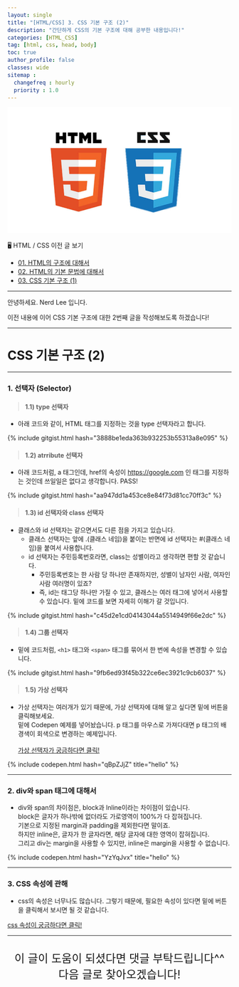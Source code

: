 ```yaml
---
layout: single
title: "[HTML/CSS] 3. CSS 기본 구조 (2)"
description: "간단하게 CSS의 기본 구조에 대해 공부한 내용입니다!"
categories: [HTML_CSS]
tag: [html, css, head, body]
toc: true
author_profile: false
classes: wide
sitemap :
  changefreq : hourly
  priority : 1.0
---
```


![](/assets/img/etc/html_css.jpeg)

🖥 HTML / CSS 이전 글 보기

- [01. HTML의 구조에 대해서](/html_css/0001/)
- [02. HTML의 기본 문법에 대해서](/html_css/0002/)
- [03. CSS 기본 구조 (1)](/html_css/0003/)

---

안녕하세요. Nerd Lee 입니다.

이전 내용에 이어 CSS 기본 구조에 대한 2번째 글을 작성해보도록 하겠습니다!

---

# CSS 기본 구조 (2)

---

### 1. 선택자 (Selector)

> #### 1.1) type 선택자

- 아래 코드와 같이, HTML 태그를 지정하는 것을 type 선택자라고 합니다.

{% include gitgist.html hash="3888be1eda363b932253b55313a8e095" %}

> #### 1.2) atrribute 선택자

- 아래 코드처럼, a 태그인데, href의 속성이 https://google.com 인 태그를 지정하는 것인데
  쓰일일은 없다고 생각합니다. PASS!

{% include gitgist.html hash="aa947dd1a453ce8e84f73d81cc70ff3c" %}

> #### 1.3) id 선택자와 class 선택자

- 클래스와 id 선택자는 같으면서도 다른 점을 가지고 있습니다.
  - 클래스 선택자는 앞에 .(클래스 네임)을 붙이는 반면에 id 선택자는 #(클래스 네임)을 붙여서 사용합니다.
  - id 선택자는 주민등록번호라면, class는 성별이라고 생각하면 편할 것 같습니다.
    - 주민등록번호는 한 사람 당 하나만 존재하지만, 성별이 남자인 사람, 여자인 사람 여러명이 있죠?
    - 즉, id는 태그당 하나만 가질 수 있고, 클래스는 여러 태그에 넣어서 사용할 수 있습니다. 밑에 코드를 보면 자세히 이해가 갈 것입니다.

{% include gitgist.html hash="c45d2e1cd04143044a5514949f66e2dc" %}

> #### 1.4) 그룹 선택자

- 밑에 코드처럼, `<h1>` 태그와 `<span>` 태그를 묶어서 한 번에 속성을 변경할 수 있습니다.

{% include gitgist.html hash="9fb6ed93f45b322ce6ec3921c9cb6037" %}

> #### 1.5) 가상 선택자

- 가상 선택자는 여러개가 있기 때문에, 가상 선택자에 대해 알고 싶다면 밑에 버튼을 클릭해보세요.<br>
  밑에 Codepen 예제를 넣어놨습니다. p 태그를 마우스로 가져다대면 p 태그의 배경색이 회색으로 변경하는 예제입니다.<br><br>
  <a href="https://ofcourse.kr/css-course/%EA%B0%80%EC%9E%A5-%ED%81%B4%EB%9E%98%EC%8A%A4-%EC%84%A0%ED%83%9D%EC%9E%90" class="btn btn--primary" target="_blank">가상 선택자가 궁금하다면 클릭!</a>

{% include codepen.html hash="qBpZJjZ" title="hello" %}

---

### 2. div와 span 태그에 대해서

- div와 span의 차이점은, block과 lnline이라는 차이점이 있습니다.<br>
  block은 글자가 하나밖에 없더라도 가로영역이 100%가 다 잡혀집니다.<br>
  기본으로 지정된 margin과 padding을 제외한다면 말이죠.<br>
  하지만 inline은, 글자가 한 글자라면, 해당 글자에 대한 영역이 잡혀집니다.<br>
  그리고 div는 margin을 사용할 수 있지만, inline은 margin을 사용할 수 없습니다.

{% include codepen.html hash="YzYqJvx" title="hello" %}

---

### 3. CSS 속성에 관해

- css의 속성은 너무나도 많습니다. 그렇기 때문에, 필요한 속성이 있다면 밑에 버튼을 클릭해서 보시면 될 것 같습니다. <br>

<a href="https://developer.mozilla.org/ko/docs/Web/CSS/Using_CSS_custom_properties" class="btn btn--primary" target="_blank">css 속성이 궁금하다면 클릭!</a>

---

<br>

<div style="font-size:25px; text-align:center">
이 글이 도움이 되셨다면 댓글 부탁드립니다^^<br>
다음 글로 찾아오겠습니다!

</div>
